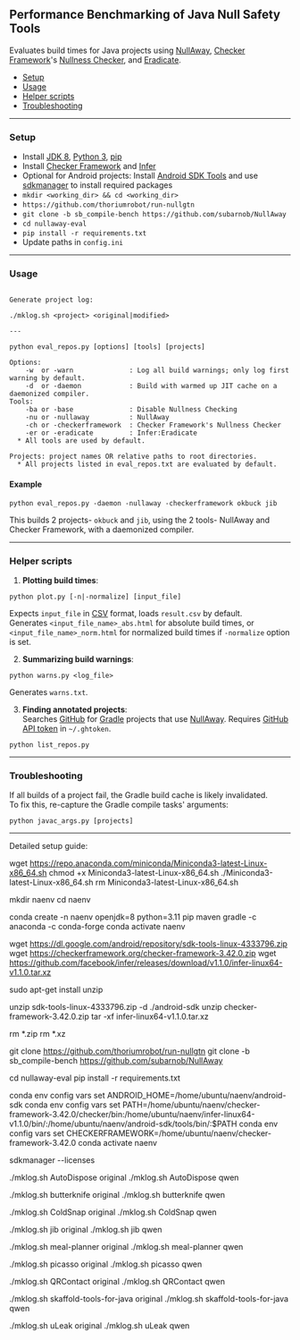 Performance Benchmarking of Java Null Safety Tools
------------
Evaluates build times for Java projects using [NullAway](https://github.com/uber/NullAway), [Checker Framework](https://github.com/typetools/checker-framework)'s [Nullness Checker](https://checkerframework.org/manual/#nullness-checker), and [Eradicate](https://fbinfer.com/docs/eradicate.html).
  - [Setup](#setup)
  - [Usage](#usage)
  - [Helper scripts](#helper-scripts)
  - [Troubleshooting](#troubleshooting)
___

### Setup ###
  * Install [JDK 8](https://docs.oracle.com/javase/8/docs/technotes/guides/install/install_overview.html), [Python 3](https://docs.python.org/3/using/index.html), [pip](https://pip.pypa.io/en/stable/installing/)
  * Install [Checker Framework](https://checkerframework.org/manual/#installation) and [Infer](https://fbinfer.com/docs/getting-started.html)
  * Optional for Android projects: Install [Android SDK Tools](https://developer.android.com/studio/#downloads) and use [sdkmanager](https://developer.android.com/studio/command-line/sdkmanager) to install required packages
  * `mkdir <working_dir> && cd <working_dir>`
  * `https://github.com/thoriumrobot/run-nullgtn`
  * `git clone -b sb_compile-bench https://github.com/subarnob/NullAway`
  * `cd nullaway-eval`
  * `pip install -r requirements.txt`
  * Update paths in `config.ini`
___

### Usage ###
```

Generate project log:

./mklog.sh <project> <original|modified>

---

python eval_repos.py [options] [tools] [projects]

Options:
    -w  or -warn              : Log all build warnings; only log first warning by default.
    -d  or -daemon            : Build with warmed up JIT cache on a daemonized compiler.
Tools:
    -ba or -base              : Disable Nullness Checking
    -nu or -nullaway          : NullAway
    -ch or -checkerframework  : Checker Framework's Nullness Checker
    -er or -eradicate         : Infer:Eradicate
  * All tools are used by default.

Projects: project names OR relative paths to root directories.
  * All projects listed in eval_repos.txt are evaluated by default.
```
#### Example ####
```
python eval_repos.py -daemon -nullaway -checkerframework okbuck jib
```
This builds 2 projects- `okbuck` and `jib`, using the 2 tools- NullAway and Checker Framework, with a daemonized compiler.
___

### Helper scripts ###
1. **Plotting build times**:
```
python plot.py [-n|-normalize] [input_file]
```
Expects `input_file` in [CSV](https://en.wikipedia.org/wiki/Comma-separated_values) format, loads `result.csv` by default.  
Generates `<input_file_name>_abs.html` for absolute build times, or `<input_file_name>_norm.html` for normalized build times if `-normalize` option is set.

2. **Summarizing build warnings**:
```
python warns.py <log_file>
```
Generates `warns.txt`.

3. **Finding annotated projects**:  
Searches [GitHub](https://github.com/) for [Gradle](https://gradle.org/) projects that use [NullAway](https://github.com/uber/NullAway). Requires [GitHub API token](https://help.github.com/articles/creating-a-personal-access-token-for-the-command-line/) in `~/.ghtoken`.
```
python list_repos.py
```
___

### Troubleshooting ###
If all builds of a project fail, the Gradle build cache is likely invalidated.  
To fix this, re-capture the Gradle compile tasks' arguments:
```
python javac_args.py [projects]
```

---

Detailed setup guide:

wget https://repo.anaconda.com/miniconda/Miniconda3-latest-Linux-x86_64.sh
chmod +x Miniconda3-latest-Linux-x86_64.sh
./Miniconda3-latest-Linux-x86_64.sh
rm Miniconda3-latest-Linux-x86_64.sh

mkdir naenv
cd naenv

conda create -n naenv openjdk=8 python=3.11 pip maven gradle -c anaconda -c conda-forge
conda activate naenv

wget https://dl.google.com/android/repository/sdk-tools-linux-4333796.zip
wget https://checkerframework.org/checker-framework-3.42.0.zip
wget https://github.com/facebook/infer/releases/download/v1.1.0/infer-linux64-v1.1.0.tar.xz

sudo apt-get install unzip

unzip sdk-tools-linux-4333796.zip -d ./android-sdk
unzip checker-framework-3.42.0.zip
tar -xf infer-linux64-v1.1.0.tar.xz

rm *.zip
rm *.xz

git clone https://github.com/thoriumrobot/run-nullgtn
git clone -b sb_compile-bench https://github.com/subarnob/NullAway

cd nullaway-eval
pip install -r requirements.txt

<Update paths in config.ini>

conda env config vars set ANDROID_HOME=/home/ubuntu/naenv/android-sdk
conda env config vars set PATH=/home/ubuntu/naenv/checker-framework-3.42.0/checker/bin:/home/ubuntu/naenv/infer-linux64-v1.1.0/bin/:/home/ubuntu/naenv/android-sdk/tools/bin/:$PATH
conda env config vars set CHECKERFRAMEWORK=/home/ubuntu/naenv/checker-framework-3.42.0
conda activate naenv

sdkmanager --licenses

./mklog.sh AutoDispose original
./mklog.sh AutoDispose qwen

./mklog.sh butterknife original
./mklog.sh butterknife qwen

./mklog.sh ColdSnap original
./mklog.sh ColdSnap qwen

./mklog.sh jib original
./mklog.sh jib qwen

./mklog.sh meal-planner original
./mklog.sh meal-planner qwen

./mklog.sh picasso original
./mklog.sh picasso qwen

./mklog.sh QRContact original
./mklog.sh QRContact qwen

./mklog.sh skaffold-tools-for-java original
./mklog.sh skaffold-tools-for-java qwen

./mklog.sh uLeak original
./mklog.sh uLeak qwen


